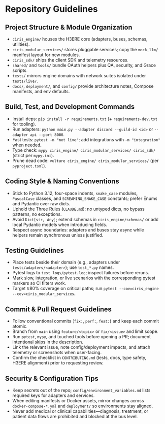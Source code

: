 # Repository Guidelines

## Project Structure & Module Organization
- `ciris_engine/` houses the H3ERE core (adapters, buses, schemas, utilities).
- `ciris_modular_services/` stores pluggable services; copy the `mock_llm/` manifest layout for new modules.
- `ciris_sdk/` ships the client SDK and telemetry resources.
- `shared/` and `tools/` bundle OAuth helpers plus QA, security, and Grace scripts.
- `tests/` mirrors engine domains with network suites isolated under `tests/live/`.
- `docs/`, `deployment/`, and `config/` provide architecture notes, Compose manifests, and env defaults.

## Build, Test, and Development Commands
- Install deps: `pip install -r requirements.txt` (+ `requirements-dev.txt` for tooling).
- Run adapters: `python main.py --adapter discord --guild-id <id>` or `--adapter api --port 8000`.
- Fast tests: `pytest -m "not live"`; add integrations with `-m "integration"` when needed.
- Type check: `mypy ciris_engine/ ciris_modular_services/ ciris_sdk/` (strict per `mypy.ini`).
- Prune dead code: `vulture ciris_engine/ ciris_modular_services/` (per `pyproject.toml`).

## Coding Style & Naming Conventions
- Stick to Python 3.12, four-space indents, `snake_case` modules, `PascalCase` classes, and `SCREAMING_SNAKE_CASE` constants; prefer Enums and Pydantic over raw dicts.
- Uphold the Three Rules (`CLAUDE.md`): no untyped dicts, no bypass patterns, no exceptions.
- Avoid `Dict[str, Any]`; extend schemas in `ciris_engine/schemas/` or add local Pydantic models when introducing fields.
- Respect async boundaries: adapters and buses stay async while helpers remain synchronous unless justified.

## Testing Guidelines
- Place tests beside their domain (e.g., adapters under `tests/adapters/<adapter>`); use `test_*.py` names.
- Pytest logs to `test_logs/pytest.log`; inspect failures before reruns.
- Mark slow, integration, or live scenarios with the corresponding pytest markers so CI filters work.
- Target ≥80% coverage on critical paths; run `pytest --cov=ciris_engine --cov=ciris_modular_services`.

## Commit & Pull Request Guidelines
- Follow conventional commits (`fix:`, `perf:`, `feat:`) and keep each commit atomic.
- Branch from `main` using `feature/<topic>` or `fix/<issue>` and limit scope.
- Run `pytest`, `mypy`, and touched tools before opening a PR; document intentional skips in the description.
- Link the relevant issue, note config/deployment impacts, and attach telemetry or screenshots when user-facing.
- Confirm the checklist in `CONTRIBUTING.md` (tests, docs, type safety, H3ERE alignment) prior to requesting review.

## Security & Configuration Tips
- Keep secrets out of the repo; `config/environment_variables.md` lists required keys for adapters and services.
- When editing manifests or Docker assets, mirror changes across `docker-compose-*.yml` and `deployment/` so environments stay aligned.
- Never add medical or clinical capabilities—diagnosis, treatment, or patient data flows are prohibited and blocked at the bus level.

